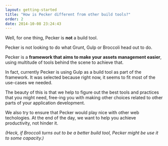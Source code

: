 ```yaml
---
layout: getting-started
title: "How is Pecker different from other build tools?"
order: 2
date: 2014-10-08 23:24:43
---
```

Well, for one thing, Pecker is **not** a build tool.

Pecker is not looking to do what Grunt, Gulp or Broccoli head out to do. 

Pecker is a **framework that aims to make your assets management easier**, using multitude of tools behind the scene to achieve that.

In fact, currently Pecker is using Gulp as a build tool as part of the framework. It was selected because right now, it seems to fit most of the use-cases we needed.

The beauty of this is that we help to figure out the best tools and practices that you might need, free-ing you with making other choices related to other parts of your application development.

We also try to ensure that Pecker would play nice with other web techologies. At the end of the day, we want to help you achieve productivity, not hinder it.

*(Heck, if Broccoli turns out to be a better build tool, Pecker might be use it to some capacity.)*